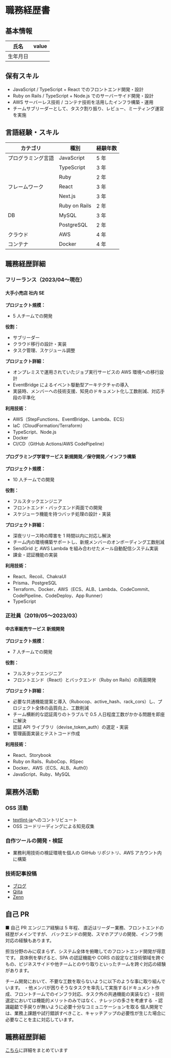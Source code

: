 # 職務経歴書

## 基本情報

| 氏名     | value |
| -------- | ----- |
| 生年月日 |       |

## 保有スキル

- JavaScript / TypeScript + React でのフロントエンド開発・設計
- Ruby on Rails / TypeScript + Node.js でのサーバーサイド開発・設計
- AWS サーバーレス技術 / コンテナ技術を活用したインフラ構築・運用
- チームサブリーダーとして、タスク割り振り、レビュー、ミーティング運営を実施

## 言語経験・スキル

| カテゴリ           | 種別          | 経験年数 |
| ------------------ | ------------- | -------- |
| プログラミング言語 | JavaScript    | 5 年     |
|                    | TypeScript    | 3 年     |
|                    | Ruby          | 2 年     |
| フレームワーク     | React         | 3 年     |
|                    | Next.js       | 3 年     |
|                    | Ruby on Rails | 2 年     |
| DB                 | MySQL         | 3 年     |
|                    | PostgreSQL    | 2 年     |
| クラウド           | AWS           | 4 年     |
| コンテナ           | Docker        | 4 年     |

## 職務経歴詳細

### フリーランス（2023/04〜現在）

#### 大手小売店 社内 SE

**プロジェクト規模：**

- 5 人チームでの開発

**役割：**

- サブリーダー
- クラウド移行の設計・実装
- タスク管理、スケジュール調整

**プロジェクト詳細：**

- オンプレミスで運用されていたジョブ実行サービスの AWS 環境への移行設計
- EventBridge によるイベント駆動型アーキテクチャの導入
- 実装時、メンバーへの技術支援、知見のドキュメント化し工数削減、対応手段の平準化

**利用技術：**

- AWS（StepFunctions、EventBridge、Lambda、ECS）
- IaC（CloudFormation/Terraform）
- TypeScript、Node.js
- Docker
- CI/CD（GitHub Actions/AWS CodePipeline）

#### プログラミング学習サービス 新規開発／保守開発／インフラ構築

**プロジェクト規模：**

- 10 人チームでの開発

**役割：**

- フルスタックエンジニア
- フロントエンド・バックエンド両面での開発
- スケジューラ機能を持つバッチ処理の設計・実装

**プロジェクト詳細：**

- 深夜リリース時の障害を 1 時間以内に対応し解決
- チーム内の環境構築サポートし、新規メンバーのオンボーディング工数削減
- SendGrid と AWS Lambda を組み合わせたメール自動配信システム実装
- 課金・認証機能の実装

**利用技術：**

- React、Recoil、ChakraUI
- Prisma、PostgreSQL
- Terraform、Docker、AWS（ECS、ALB、Lambda、CodeCommit、CodePipeline、CodeDeploy、App Runner）
- TypeScript

### 正社員（2019/05〜2023/03）

#### 中古車販売サービス 新規開発

**プロジェクト規模：**

- 7 人チームでの開発

**役割：**

- フルスタックエンジニア
- フロントエンド（React）とバックエンド（Ruby on Rails）の両面開発

**プロジェクト詳細：**

- 必要な共通機能提案と導入（Rubocop、active_hash、rack_cors）し、プロジェクト全体の品質向上、工数削減
- チーム横断的な認証周りのトラブルで 0.5 人日程度工数がかかる問題を即座に解決
- 認証 API ライブラリ（devise_token_auth）の選定・実装
- 管理画面実装とテストコード作成

**利用技術：**

- React、Storybook
- Ruby on Rails、RuboCop、RSpec
- Docker、AWS（ECS、ALB、Auth0）
- JavaScript、Ruby、MySQL

## 業務外活動

### OSS 活動

- [textlint-ja](https://github.com/textlint-ja/textlint-rule-preset-JTF-style/pull/147)へのコントリビュート
- OSS コードリーディングによる知見収集

### 自作ツールの開発・検証

- 業務利用技術の検証環境を個人の GitHub リポジトリ、AWS アカウント内に構築

### 技術記事投稿

- [ブログ](https://dev63.hatenablog.com/)
- [Qiita](https://qiita.com/dev63)
- [Zenn](https://zenn.dev/dev63)

## 自己 PR

■ 自己 PR
エンジニア経験は 5 年程、
直近はリーダー業務、フロントエンドの経歴がメインですが、
バックエンドの開発、スマホアプリの開発、インフラ側対応の経験もあります。

担当分野のみに収まらず、システム全体を俯瞰してのフロントエンド開発が得意です。
具体例を挙げると、SPA の認証機能や CORS の設定など技術領域を跨ぐもの、ビジネスサイドや他チームとのやり取りといったチームを跨ぐ対応の経験があります。

チーム開発において、不要な工数を取らないように以下のような事に取り組んでいます。
・他メンバが困りそうなタスクを率先して実施する(ドキュメント作成、フロントチームでのインフラ対応、タスク外の共通機能の実装など)
・技術選定においては機能的メリットのみではなく、ナレッジの多さを考慮する
・認識齟齬で手戻りが無いように必要十分なコミュニケーションを取る
個人開発では、業務上課題や試行錯誤すべきこと、キャッチアップの必要性が生じた場合に必要なことを主に対応しています。

## 職務経歴詳細

[こちら](detail.md)に詳細をまとめています
